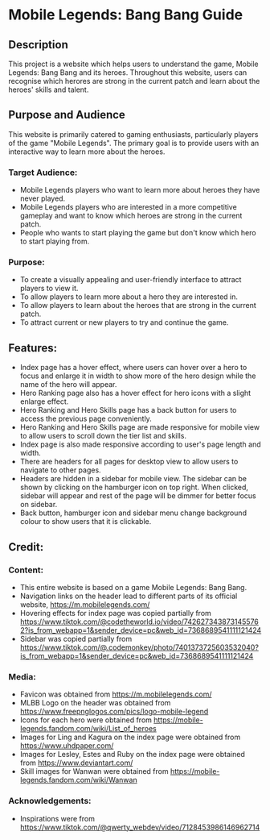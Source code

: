 # Mobile Legends: Bang Bang Guide

## Description
This project is a website which helps users to understand the game, Mobile Legends: Bang Bang and its heroes. 
Throughout this website, users can recognise which herores are strong in the current patch and learn about the heroes' skills and talent.

## Purpose and Audience
This website is primarily catered to gaming enthusiasts, particularly players of the game "Mobile Legends". The primary goal is to provide users with an interactive way to learn more about the heroes.

### Target Audience:
- Mobile Legends players who want to learn more about heroes they have never played.
- Mobile Legends players who are interested in a more competitive gameplay and want to know which heroes are strong in the current patch.
- People who wants to start playing the game but don't know which hero to start playing from.

### Purpose:
- To create a visually appealing and user-friendly interface to attract players to view it.
- To allow players to learn more about a hero they are interested in.
- To allow players to learn about the heroes that are strong in the current patch.
- To attract current or new players to try and continue the game.

## Features:
- Index page has a hover effect, where users can hover over a hero to focus and enlarge it in width to show more of the hero design while the name of the hero will appear.
- Hero Ranking page also has a hover effect for hero icons with a slight enlarge effect.
- Hero Ranking and Hero Skills page has a back button for users to access the previous page conveniently.
- Hero Ranking and Hero Skills page are made responsive for mobile view to allow users to scroll down the tier list and skills.
- Index page is also made responsive according to user's page length and width.
- There are headers for all pages for desktop view to allow users to navigate to other pages.
- Headers are hidden in a sidebar for mobile view. The sidebar can be shown by clicking on the hamburger icon on top right. When clicked, sidebar will appear and rest of the page will be dimmer for better focus on sidebar.
- Back button, hamburger icon and sidebar menu change background colour to show users that it is clickable.

## Credit:

### Content:
- This entire website is based on a game Mobile Legends: Bang Bang.
- Navigation links on the header lead to different parts of its official website, https://m.mobilelegends.com/
- Hovering effects for index page was copied partially from https://www.tiktok.com/@codetheworld.io/video/7426273438731455762?is_from_webapp=1&sender_device=pc&web_id=7368689541111121424
- Sidebar was copied partially from https://www.tiktok.com/@.codemonkey/photo/7401373725603532040?is_from_webapp=1&sender_device=pc&web_id=7368689541111121424

### Media:
- Favicon was obtained from https://m.mobilelegends.com/
- MLBB Logo on the header was obtained from https://www.freepnglogos.com/pics/logo-mobile-legend
- Icons for each hero were obtained from https://mobile-legends.fandom.com/wiki/List_of_heroes
- Images for Ling and Kagura on the index page were obtained from https://www.uhdpaper.com/
- Images for Lesley, Estes and Ruby on the index page were obtained from https://www.deviantart.com/
- Skill images for Wanwan were obtained from https://mobile-legends.fandom.com/wiki/Wanwan

### Acknowledgements:
- Inspirations were from https://www.tiktok.com/@qwerty_webdev/video/7128453986146962714